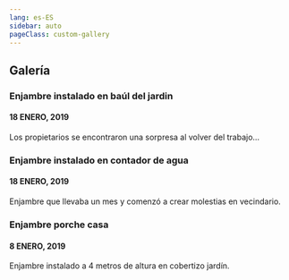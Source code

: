 ```yaml
---
lang: es-ES
sidebar: auto
pageClass: custom-gallery
---
```


## Galería

### Enjambre instalado en baúl del jardin
#### 18 ENERO, 2019
Los propietarios se encontraron una sorpresa al volver del trabajo…
<blog-photos 
:photos="['banco_exterior-1-768x576.jpeg']"
/>

### Enjambre instalado en contador de agua
#### 18 ENERO, 2019
Enjambre que llevaba un mes y comenzó a crear molestias en vecindario.
<blog-photos 
:photos="['arqueta_agua-3-768x461.jpeg']"
/>

### Enjambre porche casa
#### 8 ENERO, 2019
Enjambre instalado a 4 metros de altura en cobertizo jardín.
<blog-photos 
:photos="['cobertizo.jpeg']"
/>